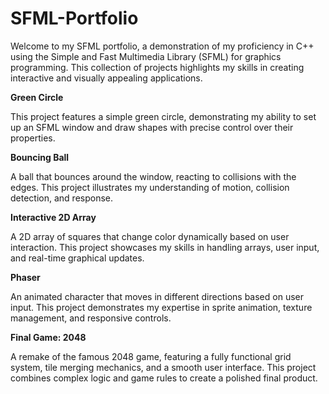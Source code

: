 # SFML-Portfolio
Welcome to my SFML portfolio, a demonstration of my proficiency in C++ using the Simple and Fast Multimedia Library (SFML) for graphics programming. This collection of projects highlights my skills in creating interactive and visually appealing applications.

**Green Circle**

This project features a simple green circle, demonstrating my ability to set up an SFML window and draw shapes with precise control over their properties.

**Bouncing Ball**

A ball that bounces around the window, reacting to collisions with the edges. This project illustrates my understanding of motion, collision detection, and response.

**Interactive 2D Array**

A 2D array of squares that change color dynamically based on user interaction. This project showcases my skills in handling arrays, user input, and real-time graphical updates.

**Phaser**

An animated character that moves in different directions based on user input. This project demonstrates my expertise in sprite animation, texture management, and responsive controls.

**Final Game: 2048**

A remake of the famous 2048 game, featuring a fully functional grid system, tile merging mechanics, and a smooth user interface. This project combines complex logic and game rules to create a polished final product.
